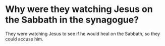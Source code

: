 # Why were they watching Jesus on the Sabbath in the synagogue?

They were watching Jesus to see if he would heal on the Sabbath, so they could accuse him.
